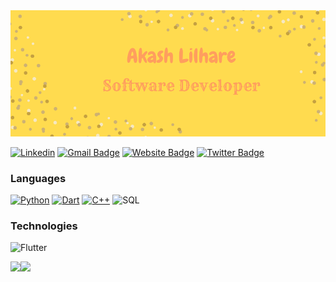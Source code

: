 <img src="cover/3.png">

[![Linkedin](https://img.shields.io/static/v1?message=LinkedIn&logo=LinkedIn&labelColor=5c5c5c&color=1182c3&logoColor=white&label=%20)](https://www.linkedin.com/in/akash-lilhare-739a80192/) [![Gmail Badge](https://img.shields.io/badge/Gmail-red?style=flat-square&logo=Gmail&logoColor=white&link=mailto:akashlilhare14@gmail.com)](mailto:akashlilhare14@gmail.com)
[![Website Badge](https://img.shields.io/badge/-Website-47CCCC?style=flat&logo=Google-Chrome&logoColor=white&link=https:/)]() 
[![Twitter Badge](https://img.shields.io/badge/-Twitter-1ca0f1?style=flat&labelColor=1ca0f1&logo=twitter&logoColor=white&label=%20)](https://twitter.com/akash__lilhare)



### Languages

[![Python](https://img.shields.io/badge/-Python-000?&logo=python&labelColor=5c5c5c&color=1182c3&logoColor=white&label=%20)](https://github.com/akashlilhare?tab=repositories&q=&type=&language=python)
[![Dart](https://img.shields.io/static/v1?message=Dart&logo=dart&labelColor=5c5c5c&color=1182c3&logoColor=white&label=%20)](https://github.com/akashlilhare?tab=repositories&q=&type=&language=dart)
[![C++](https://img.shields.io/badge/-CPP-000?&logo=C++&labelColor=5c5c5c&color=1182c3&logoColor=white&label=%20)](https://github.com/akashlilhare?tab=repositories&q=&type=&language=c++)
![SQL](https://img.shields.io/badge/-SQL-000?&logo=MySQL&labelColor=5c5c5c&color=1182c3&logoColor=white&label=%20)


### Technologies

![Flutter](https://img.shields.io/static/v1?message=Flutter&logo=flutter&labelColor=5c5c5c&color=1182c3&logoColor=white&label=%20)



<a href="https://www.akashlilhare.com/"><img height="137px" src="https://github-readme-stats.vercel.app/api?username=akashlilhare&hide_title=false&hide_border=true&show_icons=true&include_all_commits=true&count_private=true&line_height=21&text_color=000&icon_color=000&bg_color=0,ea6161,ffc64d,fffc4d,52fa5a&theme=graywhite" /><!-- wi*quL3fcV --><img height="137px" src="https://github-readme-stats.vercel.app/api/top-langs/?username=akashlilhare&html&hide_title=true&hide_border=true&layout=compact&langs_count=7&exclude_repo=comp426,Redventures-Movie-Quotes&text_color=000&icon_color=fff&bg_color=0,52fa5a,4dfcff,c64dff&theme=graywhite" /></a>
